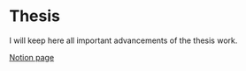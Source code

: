 # Thesis
I will keep here all important advancements of the thesis work.

[Notion page](https://www.notion.so/Lawyer-LLM-c764972bb5964a0b88e711029cc1ca6e?pvs=4)
